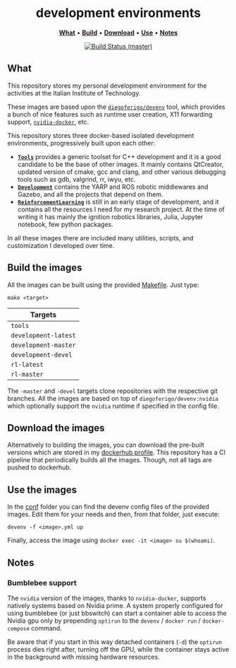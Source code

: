 <p align="center">
    <h1 align="center">development environments</h1>
</p>

<p align="center">
<b><a href="https://github.com/diegoferigo/development-iit#what">What</a></b>
•
<b><a href="https://github.com/diegoferigo/development-iit#build-the-images">Build</a></b>
•
<b><a href="https://github.com/diegoferigo/development-iit#download-the-images">Download</a></b>
•
<b><a href="https://github.com/diegoferigo/development-iit#use-the-images">Use</a></b>
•
<b><a href="https://github.com/diegoferigo/development-iit#notes">Notes</a></b>
</p>

<p align="center">
    <a href="https://travis-ci.com/diegoferigo/development-iit">
    <img src="https://img.shields.io/travis/com/diegoferigo/development-iit/master.svg?logo=travis&label=master" alt="Build Status (master)" />
    </a>
</p>

## What

This repository stores my personal development environment for the activities at the Italian Institute of Technology.

These images are based upon the [`diegoferigo/devenv`](https://github.com/diegoferigo/devenv) tool, which provides a bunch of nice features such as runtime user creation, X11 forwarding support, [`nvidia-docker`](https://github.com/NVIDIA/nvidia-docker), etc.

This repository stores three docker-based isolated development environments, progressively built upon each other:

- [**`Tools`**](Tools/Dockerfile) provides a generic toolset for C++ development and it is a good candidate to be the base of other images. It mainly contains QtCreator, updated version of cmake, gcc and clang, and other various debugging tools such as gdb, valgrind, rr, iwyu, etc.
- [**`Development`**](Development/Dockerfile) contains the YARP and ROS robotic middlewares and Gazebo, and all the projects that depend on them.
- [**`ReinforcementLearning`**](RL/Dockerfile) is still in an early stage of development, and it contains all the resources I need for my research project. At the time of writing it has mainly the ignition robotics libraries, Julia, Jupyter notebook, few python packages.

In all these images there are included many utilities, scripts, and customization I developed over time.

## Build the images

All the images can be built using the provided [Makefile](Makefile). Just type:

```
make <target>
```

| Targets |
| ------- |
| `tools`              |
| `development-latest` |
| `development-master` |
| `development-devel`  |
| `rl-latest`          |
| `rl-master`          |

The `-master` and `-devel` targets clone repositories with the respective git branches.
All the images are based on top of `diegoferigo/devenv:nvidia` which optionally support the `nvidia` runtime if specified in the config file.

## Download the images

Alternatively to building the images, you can download the pre-built versions which are stored in my [dockerhub profile](https://hub.docker.com/u/diegoferigo).
This repository has a CI pipeline that periodically builds all the images.
Though, not all tags are pushed to dockerhub.

## Use the images

In the [conf](conf/) folder you can find the devenv config files of the provided images.
Edit them for your needs and then, from that folder, just execute:

```
devenv -f <image>.yml up
```

Finally, access the image using `docker exec -it <image> su $(whoami)`.

## Notes

### Bumblebee support

The `nvidia` version of the images, thanks to `nvidia-docker`, supports natively systems based on Nvidia prime.
A system properly configured for using bumblebee (or just bbswitch) can start a container able to access the Nvidia gpu only by prepending `optirun` to the `devenv` / `docker run` / `docker-compose` command.

Be aware that if you start in this way detached containers (`-d`) the `optirun` process dies right after, turning off the GPU, while the container stays active in the background with missing hardware resources.
